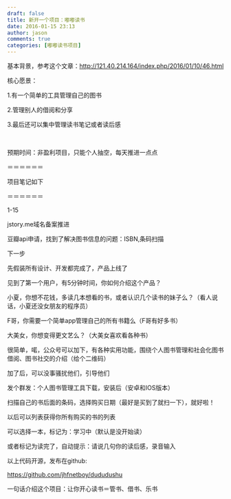 ```yaml
---
draft: false
title: 新开一个项目：嘟嘟读书
date: 2016-01-15 23:13
author: jason
comments: true
categories: [嘟嘟读书项目]
---
```

基本背景，参考这个文章：http://121.40.214.164/index.php/2016/01/10/46.html

核心愿景：

1.有一个简单的工具管理自己的图书

2.管理别人的借阅和分享

3.最后还可以集中管理读书笔记或者读后感

&nbsp;

预期时间：非盈利项目，只能个人抽空，每天推进一点点

＝＝＝＝＝＝

项目笔记如下

＝＝＝＝＝＝

1-15

jstory.me域名备案推进

豆瓣api申请，找到了解决图书信息的问题：ISBN,条码扫描

下一步

先假装所有设计、开发都完成了，产品上线了

见到了第一个用户，有5分钟时间，你如何介绍这个产品？

小夏，你想不花钱，多读几本想看的书，或者认识几个读书的妹子么？（看人说话，小夏还没女朋友的程序员）

F哥，你需要一个简单app管理自己的所有书籍么（F哥有好多书）

大美女，你想变得更文艺么？（大美女喜欢看各种书）

很简单，喏，公众号可以加下，有各种实用功能，围绕个人图书管理和社会化图书借阅、图书社交的介绍（给个二维码）

加了后，可以没事骚扰他们，引导他们

发个群发：个人图书管理工具下载，安装后（安卓和IOS版本）

扫描自己的书后面的条码，选择购买日期（最好是买到了就扫一下），就好啦！

以后可以列表获得你所有购买的书的列表

可以选择一本，标记为：学习中（默认是没开始读）

或者标记为读完了，自动提示：请说几句你的读后感，录音输入

以上代码开源，发布在github:

https://github.com/jhfnetboy/dududushu

一句话介绍这个项目：让你开心读书＝管书、借书、乐书
